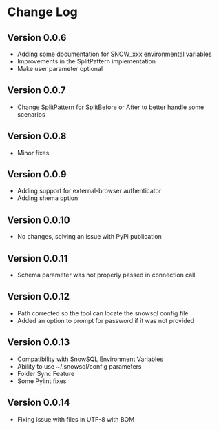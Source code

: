 
# Change Log

## Version 0.0.6

- Adding some documentation for SNOW_xxx environmental variables
- Improvements in the SplitPattern implementation
- Make user parameter optional

## Version 0.0.7

- Change SplitPattern for SplitBefore or After to better handle some scenarios

## Version 0.0.8

- Minor fixes

## Version 0.0.9

- Adding support for external-browser authenticator
- Adding shema option

## Version 0.0.10

- No changes, solving an issue with PyPi publication

## Version 0.0.11

- Schema parameter was not properly passed in connection call

## Version 0.0.12

- Path corrected so the tool can locate the snowsql config file
- Added an option to prompt for password if it was not provided

## Version 0.0.13

- Compatibility with SnowSQL Environment Variables
- Ability to use ~/.snowsql/config parameters
- Folder Sync Feature
- Some Pylint fixes

## Version 0.0.14

- Fixing issue with files in UTF-8 with BOM